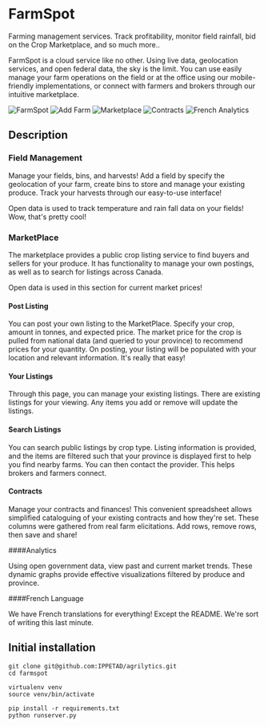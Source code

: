 FarmSpot
========

Farming management services. Track profitability, monitor field rainfall, bid on the Crop Marketplace, and so much more..

FarmSpot is a cloud service like no other. Using live data, geolocation services, and open federal data, the sky is the limit. You can use easily manage your farm operations on the field or at the office using our mobile-friendly implementations, or connect with farmers and brokers through our intuitive marketplace.

![FarmSpot](https://raw.github.com/IPPETAD/agrilytics/master/farm/static/field.jpg)
![Add Farm](http://i.imgur.com/QTvmqYx)
![Marketplace](http://i.imgur.com/e5ENZdu)
![Contracts](http://i.imgur.com/ZWIL3W3.png)
![French Analytics](http://i.imgur.com/4foidbH)

## Description

### Field Management

Manage your fields, bins, and harvests! Add a field by specify the geolocation of your farm, create bins to store and manage your existing produce. Track your harvests through our easy-to-use interface!

Open data is used to track temperature and rain fall data on your fields! Wow, that's pretty cool!

### MarketPlace

The marketplace provides a public crop listing service to find buyers and sellers for your produce. It has functionality to manage your own postings, as well as to search for listings across Canada.

Open data is used in this section for current market prices!

#### Post Listing

You can post your own listing to the MarketPlace. Specify your crop, amount in tonnes, and expected price. 
The market price for the crop is pulled from national data (and queried to your province) to recommend prices for your quantity. On posting, your listing will be populated with your location and relevant information. It's really that easy!

#### Your Listings

Through this page, you can manage your existing listings. There are existing listings for your viewing. Any items you add or remove will update the listings.

#### Search Listings

You can search public listings by crop type. Listing information is provided, and the items are filtered such that your province is displayed first to help you find nearby farms. You can then contact the provider. This helps brokers and farmers connect.


#### Contracts

Manage your contracts and finances! This convenient spreadsheet allows simplified cataloguing of your existing contracts and how they're set. These columns were gathered from real farm elicitations. Add rows, remove rows, then save and share!

####Analytics

Using open government data, view past and current market trends. These dynamic graphs provide effective visualizations filtered by produce and province.


####French Language

We have French translations for everything!
Except the README. We're sort of writing this last minute.

## Initial installation

	git clone git@github.com:IPPETAD/agrilytics.git
	cd farmspot

	virtualenv venv
	source venv/bin/activate

	pip install -r requirements.txt
	python runserver.py



